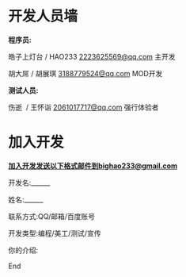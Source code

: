 # 开发人员墙
**程序员:**

皓子上灯台 / HAO233 2223625569@qq.com 主开发

胡大屌 / 胡展琪 3188779524@qq.com MOD开发

**测试人员:**

伤逝  / 王怀诣 2061017717@qq.com 强行体验者

# 加入开发
**加入开发发送以下格式邮件到bighao233@gmail.com**

开发名:______  

姓名:______

联系方式:QQ/邮箱/百度账号  

开发类型:编程/美工/测试/宣传

你的介绍:


End


